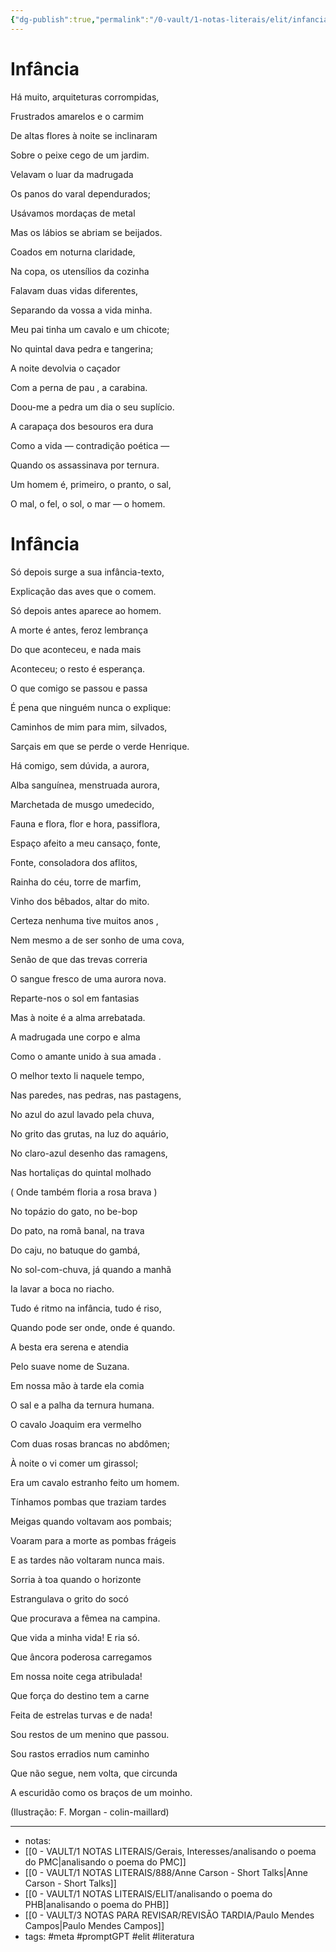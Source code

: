 ```yaml
---
{"dg-publish":true,"permalink":"/0-vault/1-notas-literais/elit/infancia-p-m-campos/","tags":["meta","promptGPT","elit","literatura"],"dgHomeLink":true,"dgShowLocalGraph":true,"dgShowFileTree":true,"dgEnableSearch":true}
---
```


# Infância


Há muito, arquiteturas corrompidas,

Frustrados amarelos e o carmim

De altas flores à noite se inclinaram

Sobre o peixe cego de um jardim.

Velavam o luar da madrugada

Os panos do varal dependurados;

Usávamos mordaças de metal

Mas os lábios se abriam se beijados.

Coados em noturna claridade,

Na copa, os utensílios da cozinha

Falavam duas vidas diferentes,

Separando da vossa a vida minha.

Meu pai tinha um cavalo e um chicote;

No quintal dava pedra e tangerina;

A noite devolvia o caçador

Com a perna de pau , a carabina.

Doou-me a pedra um dia o seu suplício.

A carapaça dos besouros era dura

Como a vida — contradição poética —

Quando os assassinava por ternura.

Um homem é, primeiro, o pranto, o sal,

O mal, o fel, o sol, o mar — o homem.
# Infância

Só depois surge a sua infância-texto,

Explicação das aves que o comem.

Só depois antes aparece ao homem.

A morte é antes, feroz lembrança

Do que aconteceu, e nada mais

Aconteceu; o resto é esperança.

O que comigo se passou e passa

É pena que ninguém nunca o explique:

Caminhos de mim para mim, silvados,

Sarçais em que se perde o verde Henrique.

Há comigo, sem dúvida, a aurora,

Alba sanguínea, menstruada aurora,

Marchetada de musgo umedecido,

Fauna e flora, flor e hora, passiflora,




Espaço afeito a meu cansaço, fonte,

Fonte, consoladora dos aflitos,

Rainha do céu, torre de marfim,

Vinho dos bêbados, altar do mito.

Certeza nenhuma tive muitos anos ,

Nem mesmo a de ser sonho de uma cova,

Senão de que das trevas correria

O sangue fresco de uma aurora nova.

Reparte-nos o sol em fantasias

Mas à noite é a alma arrebatada.

A madrugada une corpo e alma

Como o amante unido à sua amada .




O melhor texto li naquele tempo,

Nas paredes, nas pedras, nas pastagens,

No azul do azul lavado pela chuva,

No grito das grutas, na luz do aquário,

No claro-azul desenho das ramagens,

Nas hortaliças do quintal molhado

( Onde também floria a rosa brava )

No topázio do gato, no be-bop

Do pato, na romã banal, na trava

Do caju, no batuque do gambá,

No sol-com-chuva, já quando a manhã

Ia lavar a boca no riacho.

Tudo é ritmo na infância, tudo é riso,

Quando pode ser onde, onde é quando.




A besta era serena e atendia

Pelo suave nome de Suzana.

Em nossa mão à tarde ela comia

O sal e a palha da ternura humana.

O cavalo Joaquim era vermelho

Com duas rosas brancas no abdômen;

À noite o vi comer um girassol;

Era um cavalo estranho feito um homem.

Tínhamos pombas que traziam tardes

Meigas quando voltavam aos pombais;

Voaram para a morte as pombas frágeis

E as tardes não voltaram nunca mais.

Sorria à toa quando o horizonte

Estrangulava o grito do socó

Que procurava a fêmea na campina.

Que vida a minha vida! E ria só.




Que âncora poderosa carregamos

Em nossa noite cega atribulada!

Que força do destino tem a carne

Feita de estrelas turvas e de nada!

Sou restos de um menino que passou.

Sou rastos erradios num caminho

Que não segue, nem volta, que circunda

A escuridão como os braços de um moinho.




(Ilustração: F. Morgan - colin-maillard)

---

- notas: 
- [[0 - VAULT/1 NOTAS LITERAIS/Gerais, Interesses/analisando o poema do PMC\|analisando o poema do PMC]]
- [[0 - VAULT/1 NOTAS LITERAIS/888/Anne Carson - Short Talks\|Anne Carson - Short Talks]]
- [[0 - VAULT/1 NOTAS LITERAIS/ELIT/analisando o poema do PHB\|analisando o poema do PHB]]
- [[0 - VAULT/3 NOTAS PARA REVISAR/REVISÃO TARDIA/Paulo Mendes Campos\|Paulo Mendes Campos]]
- tags: #meta #promptGPT #elit #literatura 